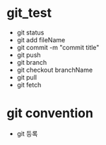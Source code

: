 # git_test

- git status
- git add fileName
- git commit -m "commit title"
- git push
- git branch
- git checkout branchName
- git pull
- git fetch


# git convention


- git 등록 